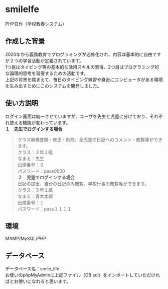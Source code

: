# smilelfe
PHP自作（学校教養システム）  

## 作成した背景
2020年から義務教育でプログラミングが必修化され、内容は基本的に自由ですが２つの学習活動が定義されています。  
1つ目はタイピング等の基本的な活用スキルの習得、2つ目はプログラミング的な論理的思考を習得するための活動です。  
上記の背景を踏まえて、毎日のタイピング練習や身近にコンピュータがある環境を生み出すためにこのシステムを開発しました。  
## 使い方説明  
ログイン画面は統一させていますが、ユーザを先生と児童に分けており、それぞれ使える機能が変わっています。  
**１　先生でログインする場合**  
>クラス新規登録・修正・削除、全児童の日記へのコメント・閲覧等ができます。  
クラス：３年１組  
なまえ：先生  
出席番号：０  
パスワード：pass0000  
**２　児童でログインする場合**  
>日記の提出、自分の日記のみ閲覧、学校行事の閲覧等ができます。  
クラス：３年１組  
なまえ：青木太郎  
出席番号：１  
パスワード：pass１１１１  
## 環境  
MAMP/MySQL/PHP  
## データベース  
データベース名：smile_life  
お使いのphpMyAdminに上記ファイル（DB.sql）をインポートしていただければとお使いになれると思います。  
